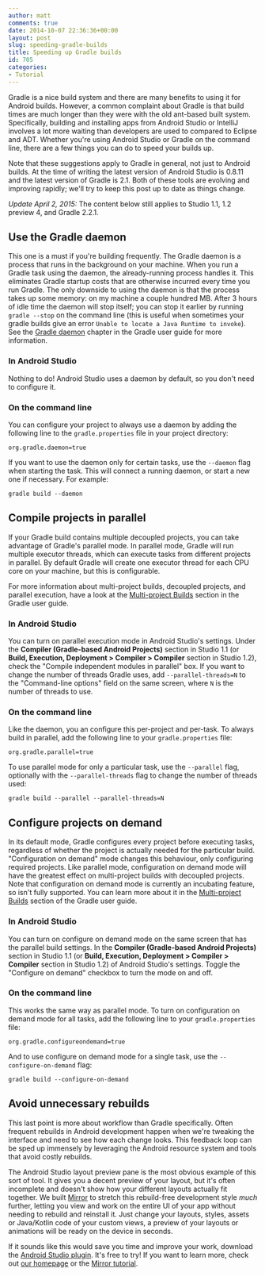 ```yaml
---
author: matt
comments: true
date: 2014-10-07 22:36:36+00:00
layout: post
slug: speeding-gradle-builds
title: Speeding up Gradle builds
id: 705
categories:
- Tutorial
---
```


Gradle is a nice build system and there are many benefits to using it for Android builds. However, a common complaint about Gradle is that build times are much longer than they were with the old ant-based built system. Specifically, building and installing apps from Android Studio or IntelliJ involves a lot more waiting than developers are used to compared to Eclipse and ADT. Whether you're using Android Studio or Gradle on the command line, there are a few things you can do to speed your builds up.





Note that these suggestions apply to Gradle in general, not just to Android builds. At the time of writing the latest version of Android Studio is 0.8.11 and the latest version of Gradle is 2.1. Both of these tools are evolving and improving rapidly; we'll try to keep this post up to date as things change.





_Update April 2, 2015:_ The content below still applies to Studio 1.1, 1.2 preview 4, and Gradle 2.2.1.





## Use the Gradle daemon





This one is a must if you're building frequently. The Gradle daemon is a process that runs in the background on your machine. When you run a Gradle task using the daemon, the already-running process handles it. This eliminates Gradle startup costs that are otherwise incurred every time you run Gradle. The only downside to using the daemon is that the process takes up some memory: on my machine a couple hundred MB. After 3 hours of idle time the daemon will stop itself; you can stop it earlier by running `gradle --stop` on the command line (this is useful when sometimes your gradle builds give an error `Unable to locate a Java Runtime to invoke`). See the [Gradle daemon](http://www.gradle.org/docs/current/userguide/gradle_daemon.html) chapter in the Gradle user guide for more information.





### In Android Studio





Nothing to do! Android Studio uses a daemon by default, so you don't need to configure it.





### On the command line





You can configure your project to always use a daemon by adding the following line to the `gradle.properties` file in your project directory:





`org.gradle.daemon=true`





If you want to use the daemon only for certain tasks, use the `--daemon` flag when starting the task. This will connect a running daemon, or start a new one if necessary. For example:





`gradle build --daemon`
  






## Compile projects in parallel





If your Gradle build contains multiple decoupled projects, you can take advantage of Gradle's parallel mode. In parallel mode, Gradle will run multiple executor threads, which can execute tasks from different projects in parallel. By default Gradle will create one executor thread for each CPU core on your machine, but this is configurable.





For more information about multi-project builds, decoupled projects, and parallel execution, have a look at the [Multi-project Builds](http://www.gradle.org/docs/current/userguide/multi_project_builds.html) section in the Gradle user guide.





### In Android Studio





You can turn on parallel execution mode in Android Studio's settings. Under the **Compiler (Gradle-based Android Projects)** section in Studio 1.1 (or **Build, Execution, Deployment > Compiler > Compiler** section in Studio 1.2), check the "Compile independent modules in parallel" box. If you want to change the number of threads Gradle uses, add `--parallel-threads=N` to the "Command-line options" field on the same screen, where `N` is the number of threads to use.





### On the command line





Like the daemon, you an configure this per-project and per-task. To always build in parallel, add the following line to your `gradle.properties` file:





`org.gradle.parallel=true`





To use parallel mode for only a particular task, use the `--parallel` flag, optionally with the `--parallel-threads` flag to change the number of threads used:





`gradle build --parallel --parallel-threads=N`
  






## Configure projects on demand





In its default mode, Gradle configures every project before executing tasks, regardless of whether the project is actually needed for the particular build. "Configuration on demand" mode changes this behaviour, only configuring required projects. Like parallel mode, configuration on demand mode will have the greatest effect on multi-project builds with decoupled projects. Note that configuration on demand mode is currently an incubating feature, so isn't fully supported. You can learn more about it in the [Multi-project Builds](http://www.gradle.org/docs/current/userguide/multi_project_builds.html) section of the Gradle user guide.





### In Android Studio





You can turn on configure on demand mode on the same screen that has the parallel build settings. In the **Compiler (Gradle-based Android Projects)** section in Studio 1.1 (or **Build, Execution, Deployment > Compiler > Compiler** section in Studio 1.2) of Android Studio's settings. Toggle the "Configure on demand" checkbox to turn the mode on and off.





### On the command line





This works the same way as parallel mode. To turn on configuration on demand mode for all tasks, add the following line to your `gradle.properties` file:





`org.gradle.configureondemand=true`





And to use configure on demand mode for a single task, use the `--configure-on-demand` flag:





`gradle build --configure-on-demand`
  






## Avoid unnecessary rebuilds





This last point is more about workflow than Gradle specifically. Often frequent rebuilds in Android development happen when we're tweaking the interface and need to see how each change looks. This feedback loop can be sped up immensely by leveraging the Android resource system and tools that avoid costly rebuilds.





The Android Studio layout preview pane is the most obvious example of this sort of tool. It gives you a decent preview of your layout, but it's often incomplete and doesn't show how your different layouts actually fit together. We built [Mirror](/) to stretch this rebuild-free development style _much_ further, letting you view and work on the entire UI of your app without needing to rebuild and reinstall it. Just change your layouts, styles, assets or Java/Kotlin code of your custom views, a preview of your layouts or animations will be ready on the device in seconds.





If it sounds like this would save you time and improve your work, download the [Android Studio plugin](/mirror-downloads). It's free to try! If you want to learn more, check out [our homepage](/) or the [Mirror tutorial](/mirror-tutorial).



